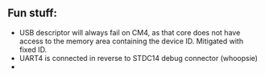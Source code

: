 ## Fun stuff:
- USB descriptor will always fail on CM4, as that core does not have access to the memory area containing the device ID. Mitigated with fixed ID.
- UART4 is connected in reverse to STDC14 debug connector (whoopsie)
- 
